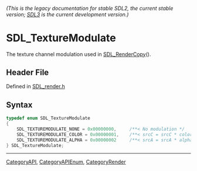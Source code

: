 ###### (This is the legacy documentation for stable SDL2, the current stable version; [SDL3](https://wiki.libsdl.org/SDL3/) is the current development version.)
# SDL_TextureModulate

The texture channel modulation used in [SDL_RenderCopy](SDL_RenderCopy)().

## Header File

Defined in [SDL_render.h](https://github.com/libsdl-org/SDL/blob/SDL2/include/SDL_render.h)

## Syntax

```c
typedef enum SDL_TextureModulate
{
    SDL_TEXTUREMODULATE_NONE = 0x00000000,     /**< No modulation */
    SDL_TEXTUREMODULATE_COLOR = 0x00000001,    /**< srcC = srcC * color */
    SDL_TEXTUREMODULATE_ALPHA = 0x00000002     /**< srcA = srcA * alpha */
} SDL_TextureModulate;
```

----
[CategoryAPI](CategoryAPI), [CategoryAPIEnum](CategoryAPIEnum), [CategoryRender](CategoryRender)

